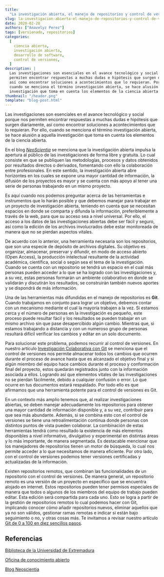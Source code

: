 ```yaml
---
title:
  "La investigación abierta, el manejo de repositorios y control de versiones"
slug: la-investigacion-abierta-el-manejo-de-repositorios-y-control-de-versiones
date: 2020-02-28
authors: ["Anavelyz Perez"]
tags: [versionado, repositorios]
categories:
  [
    ciencia abierta,
    investigación abierta,
    desarrollo de software,
    control de versiones,
  ]
description: |
  Las investigaciones son esenciales en el avance tecnológico y social porque nos
  permiten encontrar respuestas a muchas dudas e hipótesis que surgen diariamente,
  así como encontrar soluciones a acontecimientos que lo requieran. Por ello,
  cuando se menciona el término investigación abierta, se hace alusión a aquella
  investigación que toma en cuenta los elementos de la ciencia abierta.
thumbnail: "/header.png"
template: "blog-post.html"
---
```


<!-- # La investigación abierta, el manejo de repositorios y control de versiones -->
<!-- **Por Anavelyz Perez** -->

Las investigaciones son esenciales en el avance tecnológico y social porque nos
permiten encontrar respuestas a muchas dudas e hipótesis que surgen diariamente,
así como encontrar soluciones a acontecimientos que lo requieran. Por ello,
cuando se menciona el término investigación abierta, se hace alusión a aquella
investigación que toma en cuenta los elementos de la ciencia abierta.

<!-- TEASER_END -->

En el blog [_NeoScientia_](https://neoscientia.com/ciencia-abierta/) se menciona
que la investigación abierta impulsa la apertura al público de las
investigaciones de forma libre y gratuita. Lo cual consiste en que se publiquen
las metodologías, procesos y datos obtenidos por resultados directos o
derivados, fomentando con ello la colaboración entre profesionales. En este
sentido, la investigación abierta abre horizontes en los cuales se expone una
mayor cantidad de información, la difusión de los proyectos es mayor y se cuenta
con más apoyo al tener una serie de personas trabajando en un mismo proyecto.

Es aquí cuando nos podemos preguntar acerca de las herramientas e instrumentos
que lo harán posible y que debemos manejar para trabajar en un proyecto de
investigación abierta, teniendo en cuenta que se necesitan espacios en donde se
comparta y difunda la información, preferiblemente a través de la web, para que
su acceso sea a nivel universal. Por ello, el acceso a los datos de las
investigaciones abiertas debe ser fácil y seguro, así como la edición de los
archivos involucrados debe estar monitoreada de manera que no se pierdan
aspectos vitales.

De acuerdo con lo anterior, una herramienta necesaria son los repositorios, que
son una especie de depósito de archivos digitales. Su objetivo es organizar,
almacenar, preservar y difundir, en modo de acceso abierto (Open Access), la
producción intelectual resultante de la actividad académica, científica, social
o según sea el tema de la investigación. Cuando se cuenta con un repositorio se
tendrá un espacio en el cual más personas pueden acceder a lo que se ha logrado
con las investigaciones y, a su vez, estas personas formarán un ambiente
colaborativo en donde se validarán y discutirán los resultados, se construirán
también nuevos aportes y se dispondrá de más información.

Una de las herramientas más difundidas en el manejo de repositorios es **Git**.
Cuando trabajamos en conjunto para lograr un objetivo, debemos contar con un
mecanismo mediante el cual la mayoría trabajen a la vez. Si estamos cerca y el
número de personas en la investigación es pequeño, este proceso puede resultar
fácil y los resultados se pueden trabajar en un mismo archivo sin que pase
desapercibido algún cambio. Mientras que, si estamos trabajando a distancia y
con un numeroso grupo de personas resultará difícil verificar los cambios y
editar en un solo documento.

Para solucionar este problema, podemos recurrir al control de versiones. En
nuestro artículo
[Investigación Colaborativa con Git](/blog/investigacion-colaborativa-con-git/)
se menciona que el control de versiones nos permite almacenar todos los cambios
que ocurren durante el proceso de avance hasta que es alcanzado el objetivo
final y si algún miembro del equipo hace cambios durante el proceso y
conformación final del proyecto, estos quedarán registrados junto con la
información asociada a ellos. Logrando así que elementos vitales de las
investigaciones no se pierdan fácilmente, debido a cualquier confusión o error.
Lo que ocurre en tus documentos estará respaldado. Por todo ello es que
afirmamos que una herramienta potente para el control de versiones es Git.

En un contexto más amplio tenemos que, al realizar investigaciones abiertas, se
deben manejar adecuadamente los repositorios para obtener una mayor cantidad de
información disponible y, a su vez, contribuir para que sea más abundante.
Además, si se combina esto con el control de versiones se tiene una
retroalimentación continua donde personas con distintos puntos de vista pueden
colaborar. La combinación de estas herramientas tendrá como resultado la
existencia de más elementos disponibles a nivel informativo, divulgativo y
experimental en distintas áreas y lo más importante, de manera segmentada. Es
destacable mencionar que los manejadores de repositorios tienen un motor de
búsqueda, lo cual nos permite acceder a lo que necesitamos de manera eficiente.
Por otro lado, con el control de versiones podemos tener versiones certificadas
y actualizadas de la información.

Existen repositorios remotos, que combinan las funcionalidades de un repositorio
con el control de versiones. De manera general, un repositorio remoto es una
versión de un proyecto en específico que se encuentra alojado en internet. Estos
repositorios pueden tener permisos especiales de manera que todos o algunos de
los miembros del equipo de trabajo pueden editar. Esta edición será compartida
para cada uno. Esto se logra a partir de la gestión de repositorios remotos lo
cual podemos hacer con Git, implicando conocer cómo añadir repositorios nuevos,
eliminar aquellos que ya no son válidos, gestionar ramas remotas e indicar si
están bajo seguimiento o no, y otras cosas más. Te invitamos a revisar nuestro
artículo
[Git de 0 a 100 en diez sencillos pasos](/blog/git-de-en-diez-sencillos-pasos/).

## Referencias

[Biblioteca de la Universidad de Extremadura](https://biblioguias.unex.es/c.php?g=572093&p=3944864)

[Oficina de conocimiento abierto](http://oca.unc.edu.ar/2018/08/21/repositorios-de-datos-de-investigacion-y-de-ciencia-abierta/)

[Blog Neoscientia](https://neoscientia.com/ciencia-abierta/)
